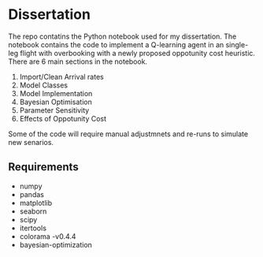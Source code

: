 # Dissertation
The repo contatins the Python notebook used for my dissertation. The notebook contains the code to implement a Q-learning agent in an single-leg flight with overbooking with a newly proposed oppotunity cost heuristic. There are 6 main sections in the notebook.
1. Import/Clean Arrival rates
2. Model Classes
3. Model Implementation
4. Bayesian Optimisation
5. Parameter Sensitivity
6. Effects of Oppotunity Cost

Some of the code will require manual adjustmnets and re-runs to simulate new senarios.

## Requirements
- numpy
- pandas 
- matplotlib
- seaborn 
- scipy
- itertools 
- colorama -v0.4.4
- bayesian-optimization

